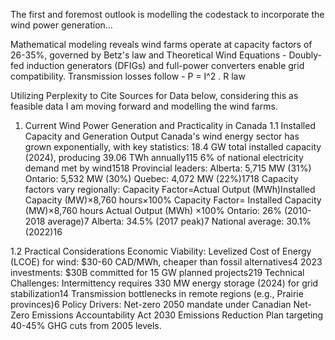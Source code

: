 The first and foremost outlook is modelling the codestack to incorporate the wind power generation…

Mathematical modeling reveals wind farms operate at capacity factors of 26-35%, governed by Betz's law and Theoretical Wind Equations - 
Doubly-fed induction generators (DFIGs) and full-power converters enable grid compatibility.
Transmission losses follow - P = I^2 . R law

Utilizing Perplexity to Cite Sources for Data below, considering this as feasible data I am moving forward and modelling the wind farms.

1. Current Wind Power Generation and Practicality in Canada
1.1 Installed Capacity and Generation Output
    Canada's wind energy sector has grown exponentially, with key statistics:
    18.4 GW total installed capacity (2024), producing 39.06 TWh annually115
    6% of national electricity demand met by wind1518
    Provincial leaders:
    Alberta: 5,715 MW (31%)
    Ontario: 5,532 MW (30%)
    Quebec: 4,072 MW (22%)1718
    Capacity factors vary regionally:
        Capacity Factor=Actual Output (MWh)Installed Capacity (MW)×8,760 hours×100%
        Capacity Factor=
        Installed Capacity (MW)×8,760 hours
        Actual Output (MWh)
        ×100%
        Ontario: 26% (2010-2018 average)7
        Alberta: 34.5% (2017 peak)7
        National average: 30.1% (2022)16

1.2 Practical Considerations
    Economic Viability:
    Levelized Cost of Energy (LCOE) for wind: $30-60 CAD/MWh, cheaper than fossil alternatives4
    2023 investments: $30B committed for 15 GW planned projects219
    Technical Challenges:
    Intermittency requires 330 MW energy storage (2024) for grid stabilization14
    Transmission bottlenecks in remote regions (e.g., Prairie provinces)6
    Policy Drivers:
    Net-zero 2050 mandate under Canadian Net-Zero Emissions Accountability Act
    2030 Emissions Reduction Plan targeting 40-45% GHG cuts from 2005 levels.



